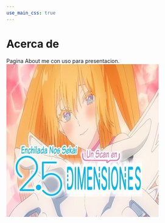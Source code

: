 ```yaml
---
use_main_css: true
---
```

# Acerca de
Pagina About me con uso para presentacion.
![logoScan](/assets/img/Avatar.png)
